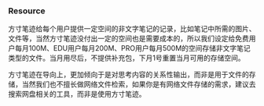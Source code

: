 ### Resource

方寸笔迹给每个用户提供一定空间的非文字笔记的记录，比如笔记中所需的图片、文件等，当然方寸笔迹没付出一定的空间也是需要成本的，所以我们设定给免费用户每月100M、EDU用户每月200M、PRO用户每月500M的空间存储非文字笔记类型的文件。当月用尽后，不提供补充包，下月1号重置当月可用的存储空间。

方寸笔迹在导向上，更加倾向于是对思考内容的关系性输出，而非是用于文件的存储，当然我们也不擅长做网络文件检索，如果你是有网络文件存储的需求，建议去搜索网盘相关的工具，而非是使用方寸笔迹。


